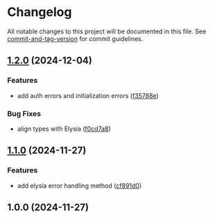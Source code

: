 # Changelog

All notable changes to this project will be documented in this file. See [commit-and-tag-version](https://github.com/absolute-version/commit-and-tag-version) for commit guidelines.

## [1.2.0](https://github.com/Nomad-Solutions/errors/compare/v1.1.0...v1.2.0) (2024-12-04)


### Features

* add auth errors and initialization errors ([f35788e](https://github.com/Nomad-Solutions/errors/commit/f35788e5f6af17d842473dd98902d343be279fdc))


### Bug Fixes

* align types with Elysia ([f0cd7a8](https://github.com/Nomad-Solutions/errors/commit/f0cd7a84c122d9ffeb91adfc8c8341d3caf14598))

## [1.1.0](https://github.com/Nomad-Solutions/errors/compare/v1.0.0...v1.1.0) (2024-11-27)


### Features

* add elysia error handling method ([cf891d0](https://github.com/Nomad-Solutions/errors/commit/cf891d0f129c355d433f70d78507f0db0c8759e2))

## 1.0.0 (2024-11-27)
